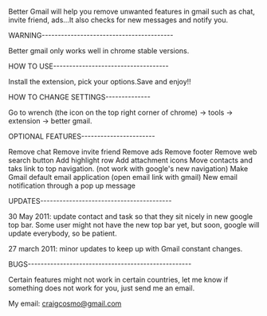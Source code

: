 Better Gmail will help you remove unwanted features in gmail such as chat, invite friend, ads...It also checks for new messages and notify you.

WARNING-----------------------------------------

Better gmail only works well in chrome stable versions.

HOW TO USE------------------------------------

Install the extension, pick your options.Save and enjoy!!

HOW TO CHANGE SETTINGS--------------

Go to wrench (the icon on the top right corner of chrome) -> tools -> extension -> better gmail.

OPTIONAL FEATURES-----------------------

Remove chat
Remove invite friend
Remove ads 
Remove footer
Remove web search button
Add highlight row
Add attachment icons
Move contacts and taks link to top navigation. (not work with google's new navigation)
Make Gmail default email application (open email link with gmail)
New email notification through a pop up message

UPDATES-----------------------------------------

30 May 2011: update contact and task so that they sit nicely in new google top bar. Some user might not have the new top bar yet, but soon, google will update everybody, so be patient.

27 march 2011: minor updates to keep up with Gmail constant changes.


BUGS---------------------------------------------------

Certain features might not work in certain countries, let me know if something does not work for you, just send me an email.

My email: craigcosmo@gmail.com 